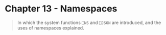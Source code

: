 # Chapter 13 - Namespaces

> In which the system functions `⎕NS` and `⎕JSON` are introduced, and the uses of namespaces
> explained.   
